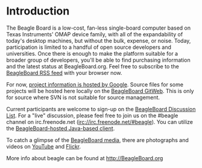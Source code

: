 # Introduction #

The Beagle Board is a low-cost, fan-less  single-board computer  based on Texas Instruments' OMAP device family, with all of the expandability of today's desktop machines, but without the bulk, expense, or noise. Today, participation is limited to a handful of open source developers and universities.  Once there is enough to make the platform suitable for a broader group of developers, you'll be able to find purchasing information and the latest status at BeagleBoard.org.  Feel free to subscribe to the [BeagleBoard RSS feed](http://feeds.feedburner.com/BeagleBoard) with your browser now.

For now, [project information is hosted by Google](http://code.google.com/p/beagleboard/). Source files for some projects will be hosted here locally on the [BeagleBoard GitWeb](http://www.beagleboard.org/gitweb). This is only for source where SVN is not suitable for source management.

Current participants are welcome to sign-up on the [BeagleBoard Discussion List](http://groups.google.com/group/beagleboard).  For a "live" discussion, please feel free to join us on the #beagle channel on irc.freenode.net ([irc://irc.freenode.net/#beagle](irc://irc.freenode.net/#beagle)).  You can utilize the [BeagleBoard-hosted Java-based client](http://BeagleBoard.org/chat).

To catch a glimpse of the [BeagleBoard media](http://BeagleBoard.org/media), there are photographs and videos on [YouTube](http://www.youtube.com/group/beagleboard) and [Flickr](http://www.flickr.com/groups/beagleboard/).

More info about beagle can be found at http://BeagleBoard.org